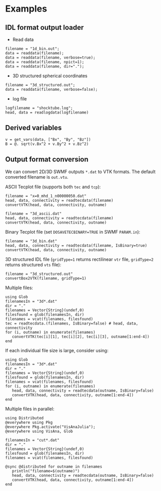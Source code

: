 # Examples

## IDL format output loader

- Read data
```
filename = "1d_bin.out";
data = readdata(filename);
data = readdata(filename, verbose=true);
data = readdata(filename, npict=1);
data = readdata(filename, dir=".");
```

- 3D structured spherical coordinates
```
filename = "3d_structured.out";
data = readdata(filename, verbose=false);
```

- log file
```
logfilename = "shocktube.log";
head, data = readlogdata(logfilename)
```

## Derived variables
```
v = get_vars(data, ["Bx", "By", "Bz"])
B = @. sqrt(v.Bx^2 + v.By^2 + v.Bz^2)
```

## Output format conversion
We can convert 2D/3D SWMF outputs `*.dat` to VTK formats. The default converted filename is `out.vtu`.

ASCII Tecplot file (supports both `tec` and `tcp`):
```
filename = "x=0_mhd_1_n00000050.dat"
head, data, connectivity = readtecdata(filename)
convertVTK(head, data, connectivity, outname)
```

```
filename = "3d_ascii.dat"
head, data, connectivity = readtecdata(filename)
convertVTK(head, data, connectivity, outname)
```

Binary Tecplot file (set `DOSAVETECBINARY=TRUE` in SWMF `PARAM.in`):
```
filename = "3d_bin.dat"
head, data, connectivity = readtecdata(filename, IsBinary=true)
convertVTK(head, data, connectivity, outname)
```

3D structured IDL file (`gridType=1` returns rectilinear `vtr` file, `gridType=2` returns structured `vts` file):
```
filename = "3d_structured.out"
convertBox2VTK(filename, gridType=1)
```

Multiple files:
```
using Glob
filenamesIn = "3d*.dat"
dir = "."
filenames = Vector{String}(undef,0)
filesfound = glob(filenamesIn, dir)
filenames = vcat(filenames, filesfound)
tec = readtecdata.(filenames, IsBinary=false) # head, data, connectivity
for (i, outname) in enumerate(filenames)
   convertVTK(tec[i][1], tec[i][2], tec[i][3], outname[1:end-4])
end
```

If each individual file size is large, consider using:
```
using Glob
filenamesIn = "3d*.dat"
dir = "."
filenames = Vector{String}(undef,0)
filesfound = glob(filenamesIn, dir)
filenames = vcat(filenames, filesfound)
for (i, outname) in enumerate(filenames)
   head, data, connectivity = readtecdata(outname, IsBinary=false)
   convertVTK(head, data, connectivity, outname[1:end-4])
end
```

Multiple files in parallel:
```
using Distributed
@everywhere using Pkg
@everywhere Pkg.activate("VisAnaJulia");
@everywhere using VisAna, Glob

filenamesIn = "cut*.dat"
dir = "."
filenames = Vector{String}(undef,0)
filesfound = glob(filenamesIn, dir)
filenames = vcat(filenames, filesfound)

@sync @distributed for outname in filenames
   println("filename=$(outname)")
   head, data, connectivity = readtecdata(outname, IsBinary=false)
   convertVTK(head, data, connectivity, outname[1:end-4])
end
```
